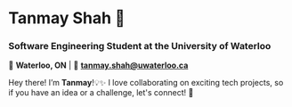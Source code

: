 # **Tanmay Shah** 🚀

### Software Engineering Student at the University of Waterloo
📍 **Waterloo, ON** | 📧 **tanmay.shah@uwaterloo.ca**  


Hey there! I’m **Tanmay**!💡✨ 
I love collaborating on exciting tech projects, so if you have an idea or a challenge, let's connect! 🎉
